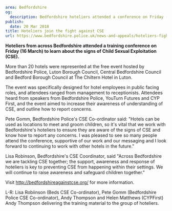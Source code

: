 ```yaml
area: Bedfordshire
og:
  description: Bedfordshire hoteliers attended a conference on Friday (16 March) to learn the signs of Child Sexual Exploitation.
publish:
  date: 20 Mar 2018
title: Hoteliers join the fight against CSE
url: https://www.bedfordshire.police.uk/news-and-appeals/hoteliers-fight-cse-march2018
```

**Hoteliers from across Bedfordshire attended a training conference on Friday (16 March) to learn about the signs of Child Sexual Exploitation (CSE).**

More than 20 hotels were represented at the free event hosted by Bedfordshire Police, Luton Borough Council, Central Bedfordshire Council and Bedford Borough Council at The Chiltern Hotel in Luton.

The event was specifically designed for hotel employees in public facing roles, and attendees ranged from management to receptionists. Attendees heard from speakers from Bedfordshire Police, YouTurn Futures and CYP First, and the event aimed to increase their awareness of understanding of CSE, and outline how to report concerns.

Pete Gomm, Bedfordshire Police's CSE Co-ordinator said: "Hotels can be used as locations to meet and groom children, so it's vital that we work with Bedfordshire's hoteliers to ensure they are aware of the signs of CSE and know how to report any concerns. I was pleased to see so many people attend the conference, supportive of our work and our messaging and I look forward to continuing to work with other hotels in the future."

Lisa Robinson, Bedfordshire's CSE Coordinator, said "Across Bedfordshire we are tackling CSE together; the support, awareness and response of hoteliers is key to preventing CSE from happening within their settings. We will continue to raise awareness and safeguard children together."

Visit http://bedfordshireagainstcse.org/ for more information.

L-R: Lisa Robiinson (Beds CSE Co-ordinator), Pete Gomm (Bedfordshire Police CSE Co-ordinator), Andy Thompson and Helen Matthews (CYPFirst) Andy Thompson delivering the training material to the group of hoteliers.
